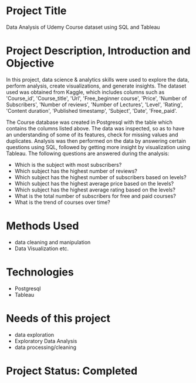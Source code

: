 # Project Title
Data Analysis of Udemy Course dataset using SQL and Tableau

# Project Description, Introduction and Objective
In this project, data science & analytics skills were used to explore the data, perform analysis, create visualizations, and generate insights. 
The dataset used was obtained from Kaggle, which includes columns such as 'Course_id', 'Course_title', 'Url', 'Free_beginner course', 'Price', 'Number of Subscribers',
'Number of reviews', 'Number of Lectures', 'Level', 'Rating', 'Content duration', 'Published timestamp', 'Subject', 'Date', 'Free_paid'.

The Course database was created in Postgresql with the table which contains the columns listed above. The data was inspected, so as to have an understanding of 
some of its features, check for missing values and duplicates. Analysis was then performed on the data by answering certain questions using SQL, followed by getting
more insight by visualization using Tableau. The following questions are answered during the analysis:

* Which is the subject with most subscribers?
* Which subject has the highest number of reviews?
* Which subject has the highest number of subscribers based on levels?
* Which subject has the highest average price based on the levels?
* Which subject has the highest average rating based on the levels?
* What is the total number of subscribers for free and paid courses?
* What is the trend of courses over time?

# Methods Used
* data cleaning and manipulation
* Data Visualization
etc.

# Technologies
* Postgresql
* Tableau

# Needs of this project
* data exploration
* Exploratory Data Analysis
* data processing/cleaning

# Project Status: Completed
